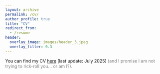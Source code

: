 ```yaml
---
layout: archive
permalink: /cv/
author_profile: true
title: "CV"
redirect_from:
  - /resume
header:
  overlay_image: images/header_3.jpeg
  overlay_filter: 0.3
---
```


You can find my CV [here](/files/202507_CV_D'Agnese.pdf) [last update: July 2025] <span style="color: grey;">(and I promise I am not trying to rick-roll you... or am I?).</span>
